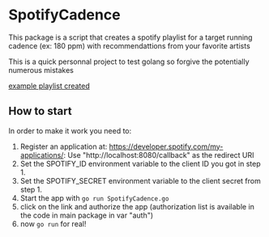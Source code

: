 # SpotifyCadence

This package is a script that creates a spotify playlist for a target running cadence (ex: 180 ppm) with recommendattions from your favorite artists

This is a quick personnal project to test golang so forgive the potentially numerous mistakes

[example playlist created](https://open.spotify.com/playlist/2vQ4zmxE7tsnite80KiUcm?si=730df7eeef064f2f)

## How to start

In order to make it work you need to:
1. Register an application at: https://developer.spotify.com/my-applications/: Use "http://localhost:8080/callback" as the redirect URI
2. Set the SPOTIFY_ID environment variable to the client ID you got in step 1.
3. Set the SPOTIFY_SECRET environment variable to the client secret from step 1.
4. Start the app with `go run SpotifyCadence.go`
5. click on the link and authorize the app (authorization list is available in the code in main package in var "auth")
6. now `go run` for real!
